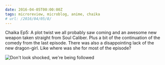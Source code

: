 ```yaml
---
date: 2016-04-05T00:00:00Z
tags: microreview, microblog, anime, chaika
# url: /2016/04/05/8/
---
```


Chaika Ep5: A plot twist we all probably saw coming and an awesome new weapon taken straight from Soul Caliber.  Plus a bit of the continuation of the comedy from the last episode. There was also a disappointing lack of the new dragon-girl. Like where was she for most of the episode?

![Don't look shocked, we're being followed](/images/microblog/chaika5.png)

